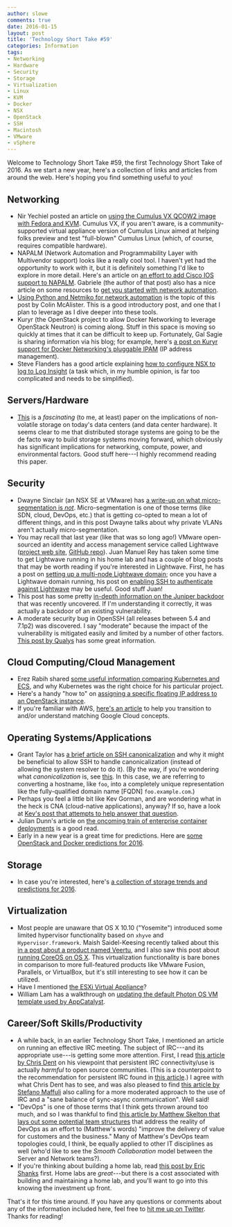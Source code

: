 ```yaml
---
author: slowe
comments: true
date: 2016-01-15
layout: post
title: 'Technology Short Take #59'
categories: Information
tags:
- Networking
- Hardware
- Security
- Storage
- Virtualization
- Linux
- KVM
- Docker
- NSX
- OpenStack
- SSH
- Macintosh
- VMware
- vSphere
---
```


Welcome to Technology Short Take #59, the first Technology Short Take of 2016. As we start a new year, here's a collection of links and articles from around the web. Here's hoping you find something useful to you!

## Networking

* Nir Yechiel posted an article on [using the Cumulus VX QCOW2 image with Fedora and KVM][link-6]. Cumulus VX, if you aren't aware, is a community-supported virtual appliance version of Cumulus Linux aimed at helping folks preview and test "full-blown" Cumulus Linux (which, of course, requires compatible hardware).
* NAPALM (Network Automation and Programmability Layer with Multivendor support) looks like a really cool tool. I haven't yet had the opportunity to work with it, but it is definitely something I'd like to explore in more detail. Here's an article on [an effort to add Cisco IOS support to NAPALM][link-16]. Gabriele (the author of that post) also has a nice article on some resources to [get you started with network automation][link-17].
* [Using Python and Netmiko for network automation][link-24] is the topic of this post by Colin McAlister. This is a good introductory post, and one that I plan to leverage as I dive deeper into these tools.
* Kuryr (the OpenStack project to allow Docker Networking to leverage OpenStack Neutron) is coming along. Stuff in this space is moving so quickly at times that it can be difficult to keep up. Fortunately, Gal Sagie is sharing information via his blog; for example, here's [a post on Kuryr support for Docker Networking's pluggable IPAM][link-19] (IP address management).
* Steve Flanders has a good article explaining [how to configure NSX to log to Log Insight][link-27] (a task which, in my humble opinion, is far too complicated and needs to be simplified).

## Servers/Hardware

* [This][link-18] is a _fascinating_ (to me, at least) paper on the implications of non-volatile storage on today's data centers (and data center hardware). It seems clear to me that distributed storage systems are going to be the de facto way to build storage systems moving forward, which obviously has significant implications for networking, compute, power, and environmental factors. Good stuff here---I highly recommend reading this paper.

## Security

* Dwayne Sinclair (an NSX SE at VMware) has [a write-up on what micro-segmentation is _not_][link-13]. Micro-segmentation is one of those terms (like SDN, cloud, DevOps, etc.) that is getting co-opted to mean a lot of different things, and in this post Dwayne talks about why private VLANs aren't actually micro-segmentation.
* You may recall that last year (like that was so long ago!) VMware open-sourced an identity and access management service called Lightwave ([project web site][link-20], [GitHub repo][link-21]). Juan Manuel Rey has taken some time to get Lightwave running in his home lab and has a couple of blog posts that may be worth reading if you're interested in Lightwave. First, he has a post on [setting up a multi-node Lightwave domain][link-22]; once you have a Lightwave domain running, his post on [enabling SSH to authenticate against Lightwave][link-23] may be useful. Good stuff Juan!
* This post has some pretty [in-depth information on the Juniper backdoor][link-29] that was recently uncovered. If I'm understanding it correctly, it was actually a backdoor of an existing vulnerability.
* A moderate security bug in OpenSSH (all releases between 5.4 and 7.1p2) was discovered. I say "moderate" because the impact of the vulnerability is mitigated easily and limited by a number of other factors. [This post by Qualys][link-32] has some great information.

## Cloud Computing/Cloud Management

* Erez Rabih shared [some useful information comparing Kubernetes and ECS][link-7], and why Kubernetes was the right choice for his particular project.
* Here's a handy "how to" on [assigning a specific floating IP address to an OpenStack instance][link-25].
* If you're familiar with AWS, [here's an article][link-31] to help you transition to and/or understand matching Google Cloud concepts.

## Operating Systems/Applications

* Grant Taylor has [a brief article on SSH canonicalization][link-4] and why it might be beneficial to allow SSH to handle canonicalization (instead of allowing the system resolver to do it). (By the way, if you're wondering what _canonicalization_ is, see [this][link-5]. In this case, we are referring to converting a hostname, like `foo`, into a completely unique representation like the fully-qualified domain name [FQDN] `foo.example.com`.)
* Perhaps you feel a little bit like Kev Gorman, and are wondering what in the heck is CNA (cloud-native applications), anyway? If so, have a look at [Kev's post that attempts to help answer that question][link-8].
* Julian Dunn's article on [the oncoming train of enterprise container deployments][link-26] is a good read.
* Early in a new year is a great time for predictions. Here are [some OpenStack and Docker predictions for 2016][link-30].

## Storage

* In case you're interested, here's [a collection of storage trends and predictions for 2016][link-15].

## Virtualization

* Most people are unaware that OS X 10.10 ("Yosemite") introduced some limited hypervisor functionality based on `xhyve` and `Hypervisor.framework`. Maish Saidel-Keesing recently talked about this [in a post about a product named Veertu][link-10], and I also saw this post about [running CoreOS on OS X][link-11]. This virtualization functionality is bare bones in comparison to more full-featured products like VMware Fusion, Parallels, or VirtualBox, but it's still interesting to see how it can be utilized.
* Have I mentioned [the ESXi Virtual Appliance][link-12]?
* William Lam has a walkthrough on [updating the default Photon OS VM template used by AppCatalyst][link-28].

## Career/Soft Skills/Productivity

* A while back, in an earlier Technology Short Take, I mentioned an article on running an effective IRC meeting. The subject of IRC---and its appropriate use---is getting some more attention. First, I read [this article by Chris Dent][link-1] on his viewpoint that persistent IRC connectivity/use is actually _harmful_ to open source communities. (This is a counterpoint to the recommendation for persistent IRC found in [this article][link-2].) I agree with what Chris Dent has to see, and was also pleased to find [this article by Stefano Maffuli][link-3] also calling for a more moderated approach to the use of IRC and a "sane balance of sync-async communication". Well said!
* "DevOps" is one of those terms that I think gets thrown around too much, and so I was thankful to find [this article by Matthew Skelton that lays out some potential team structures][link-9] that address the reality of DevOps as an effort to (Matthew's words) "improve the delivery of value for customers and the business." Many of Matthew's DevOps team topologies could, I think, be equally applied to other IT disciplines as well (who'd like to see the _Smooth Collaboration_ model between the Server and Network teams?).
* If you're thinking about building a home lab, read [this post by Eric Shanks][link-14] first. Home labs are _great_---but there is a cost associated with building and maintaining a home lab, and you'll want to go into this knowing the investment up front.

That's it for this time around. If you have any questions or comments about any of the information included here, feel free to [hit me up on Twitter][link-33]. Thanks for reading!



[link-1]: http://anticdent.org/persistent-irc-considered-harmful.html
[link-2]: https://developer.ibm.com/opentech/2015/12/20/irc-the-secret-to-success-in-open-source/
[link-3]: http://maffulli.net/2015/12/21/balancing-irc-and-email-the-secret-of-success-for-open-collaboration/
[link-4]: http://dotfiles.tnetconsulting.net/articles/2016/0109/ssh-canonicalization.html
[link-5]: https://en.wikipedia.org/wiki/Canonicalization
[link-6]: https://thenetworkway.wordpress.com/2015/12/31/hands-on-with-fedora-kvm-and-cumulus-vx/
[link-7]: https://railsadventures.wordpress.com/2015/12/06/why-we-chose-kubernetes-over-ecs/
[link-8]: http://zerotin.org/2015/11/18/cloud-native-apps-for-the-ops-guy-pt-1-what-the-hell-is-cna-anyway/
[link-9]: http://blog.matthewskelton.net/2013/10/22/what-team-structure-is-right-for-devops-to-flourish/
[link-10]: http://technodrone.blogspot.com/2016/01/native-mac-osx-virtualization-with.html
[link-11]: https://deis.com/blog/2015/get-started-coreos-os-x
[link-12]: http://www.virtuallyghetto.com/2015/12/deploying-nested-esxi-is-even-easier-now-with-the-esxi-virtual-appliance.html
[link-13]: http://www.beyondcli.com/imo/what-micro-segmentation-is-not/
[link-14]: http://theithollow.com/2016/01/04/home-lab-expenses/
[link-15]: https://storpool.com/blog/storage-trends-and-predictions-2016
[link-16]: https://projectme10.wordpress.com/2015/12/07/adding-cisco-ios-support-to-napalm-network-automation-and-programmability-abstraction-layer-with-multivendor-support/
[link-17]: https://projectme10.wordpress.com/2015/12/12/so-you-want-to-start-with-network-automation/
[link-18]: https://queue.acm.org/detail.cfm?id=2874238
[link-19]: http://galsagie.github.io/sdn/openstack/docker/kuryr/neutron/2015/12/30/kuryr-docker-ipam/
[link-20]: https://vmware.github.io/lightwave/
[link-21]: https://github.com/vmware/lightwave
[link-22]: http://blog.jreypo.io/cloud-native/devops/vmware/vmware-lightwave-multi-node-domain-setup/
[link-23]: http://blog.jreypo.io/cloud-native/devops/vmware/enable-ssh-access-against-vmware-lightwave/
[link-24]: http://www.null0.co.uk/2016/01/11/getting-started-with-network-automation-using-python-and-netmiko/
[link-25]: http://trackless.ca/2015/12/21/assigning-a-specific-floating-ip-address-to-an-openstack-instance/
[link-26]: http://www.juliandunn.net/2015/12/04/the-oncoming-train-of-enterprise-container-deployments/
[link-27]: http://sflanders.net/2015/12/21/logging-nsx-with-log-insight/
[link-28]: http://www.virtuallyghetto.com/2015/12/how-to-update-appcatalysts-default-photonos-vm-template-wdocker-1-9.html
[link-29]: http://blog.cryptographyengineering.com/2015/12/on-juniper-backdoor.html
[link-30]: http://natishalom.typepad.com/nati_shaloms_blog/2015/12/6-openstack-docker-predictions-for-2016.html
[link-31]: https://cloud.google.com/docs/google-cloud-platform-for-aws-professionals
[link-32]: https://www.qualys.com/2016/01/14/cve-2016-0777-cve-2016-0778/openssh-cve-2016-0777-cve-2016-0778.txt
[link-33]: https://twitter.com/scott_lowe

